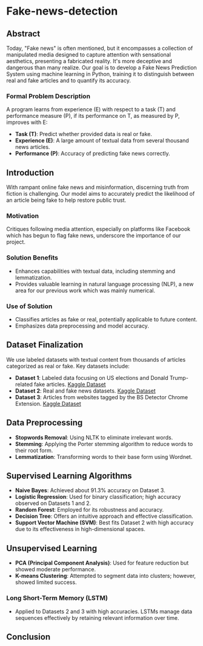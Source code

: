 # Fake-news-detection
## Abstract
Today, "Fake news" is often mentioned, but it encompasses a collection of manipulated media designed to capture attention with sensational aesthetics, presenting a fabricated reality. It's more deceptive and dangerous than many realize. Our goal is to develop a Fake News Prediction System using machine learning in Python, training it to distinguish between real and fake articles and to quantify its accuracy.

### Formal Problem Description
A program learns from experience (E) with respect to a task (T) and performance measure (P), if its performance on T, as measured by P, improves with E:
- **Task (T)**: Predict whether provided data is real or fake.
- **Experience (E)**: A large amount of textual data from several thousand news articles.
- **Performance (P)**: Accuracy of predicting fake news correctly.

## Introduction
With rampant online fake news and misinformation, discerning truth from fiction is challenging. Our model aims to accurately predict the likelihood of an article being fake to help restore public trust.

### Motivation
Critiques following media attention, especially on platforms like Facebook which has begun to flag fake news, underscore the importance of our project.

### Solution Benefits
- Enhances capabilities with textual data, including stemming and lemmatization.
- Provides valuable learning in natural language processing (NLP), a new area for our previous work which was mainly numerical.

### Use of Solution
- Classifies articles as fake or real, potentially applicable to future content.
- Emphasizes data preprocessing and model accuracy.

## Dataset Finalization
We use labeled datasets with textual content from thousands of articles categorized as real or fake. Key datasets include:
- **Dataset 1**: Labeled data focusing on US elections and Donald Trump-related fake articles. [Kaggle Dataset](https://www.kaggle.com/c/fake-news/data?select=train.csv)
- **Dataset 2**: Real and fake news datasets. [Kaggle Dataset](https://www.kaggle.com/clmentbisaillon/fake-and-real-news-dataset)
- **Dataset 3**: Articles from websites tagged by the BS Detector Chrome Extension. [Kaggle Dataset](https://www.kaggle.com/mrisdal/fake-news)

## Data Preprocessing
- **Stopwords Removal**: Using NLTK to eliminate irrelevant words.
- **Stemming**: Applying the Porter stemming algorithm to reduce words to their root form.
- **Lemmatization**: Transforming words to their base form using Wordnet.

## Supervised Learning Algorithms
- **Naive Bayes**: Achieved about 91.3% accuracy on Dataset 3.
- **Logistic Regression**: Used for binary classification; high accuracy observed on Datasets 1 and 2.
- **Random Forest**: Employed for its robustness and accuracy.
- **Decision Tree**: Offers an intuitive approach and effective classification.
- **Support Vector Machine (SVM)**: Best fits Dataset 2 with high accuracy due to its effectiveness in high-dimensional spaces.

## Unsupervised Learning
- **PCA (Principal Component Analysis)**: Used for feature reduction but showed moderate performance.
- **K-means Clustering**: Attempted to segment data into clusters; however, showed limited success.

### Long Short-Term Memory (LSTM)
- Applied to Datasets 2 and 3 with high accuracies. LSTMs manage data sequences effectively by retaining relevant information over time.

## Conclusion
